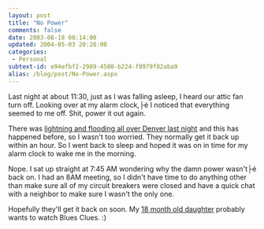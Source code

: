 ```yaml
---
layout: post
title: "No Power"
comments: false
date: 2003-06-18 08:14:00
updated: 2004-05-03 20:28:00
categories:
 - Personal
subtext-id: e94efbf2-2989-4580-b224-f8979f82aba9
alias: /blog/post/No-Power.aspx
---
```



Last night at about 11:30, just as I was falling asleep, I heard our attic fan turn off. Looking over at my alarm clock,├é I noticed that everything seemed to me off. Shit, power it out again.

There was [lightning and flooding all over Denver last night](http://www.9news.com/storyfull.asp?id=15528) and this has happened before, so I wasn't too worried. They normally get it back up within an hour. So I went back to sleep and hoped it was on in time for my alarm clock to wake me in the morning.

Nope. I sat up straight at 7:45 AM wondering why the damn power wasn't├é back on. I had an 8AM meeting, so I didn't have time to do anything other than make sure all of my circuit breakers were closed and have a quick chat with a neighbor to make sure I wasn't the only one. 

Hopefully they'll get it back on soon. My [18 month old daughter](http://www.provost.org/the-kid.asp) probably wants to watch Blues Clues. :)
